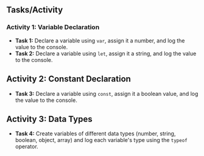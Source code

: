 ## Tasks/Activity
### Activity 1: Variable Declaration
- **Task 1:** Declare a variable using `var`, assign it a number, and log the value to the console.
- **Task 2:** Declare a variable using `let`, assign it a string, and log the value to the console.

## Activity 2: Constant Declaration
- **Task 3:** Declare a variable using `const`, assign it a boolean value, and log the value to the console.

## Activity 3: Data Types
- **Task 4:** Create variables of different data types (number, string, boolean, object, array) and log each variable's type using the `typeof` operator.
